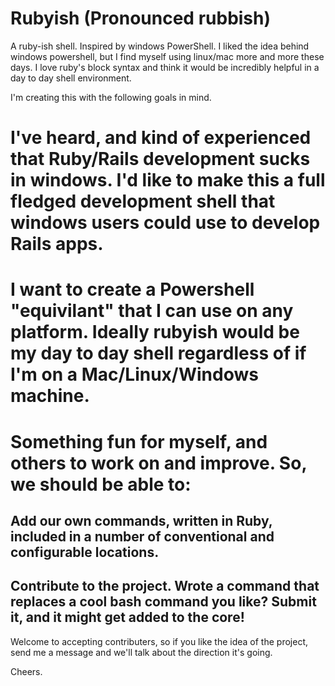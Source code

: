 Rubyish (Pronounced rubbish)
====

A ruby-ish shell.  Inspired by windows PowerShell. I liked the idea behind windows powershell, but I find myself using linux/mac more and more these days. I love ruby's block syntax and think it would be incredibly helpful in a day to day shell environment.

I'm creating this with the following goals in mind.

# I've heard, and kind of experienced that Ruby/Rails development sucks in windows. I'd like to make this a full fledged development shell that windows users could use to develop Rails apps.
# I want to create a Powershell "equivilant" that I can use on any platform. Ideally rubyish would be my day to day shell regardless of if I'm on a Mac/Linux/Windows machine.
# Something fun for myself, and others to work on and improve. So, we should be able to:
## Add our own commands, written in Ruby, included in a number of conventional and configurable locations.
## Contribute to the project. Wrote a command that replaces a cool bash command you like? Submit it, and it might get added to the core!

Welcome to accepting contributers, so if you like the idea of the project, send me a message and we'll talk about the direction it's going.

Cheers.